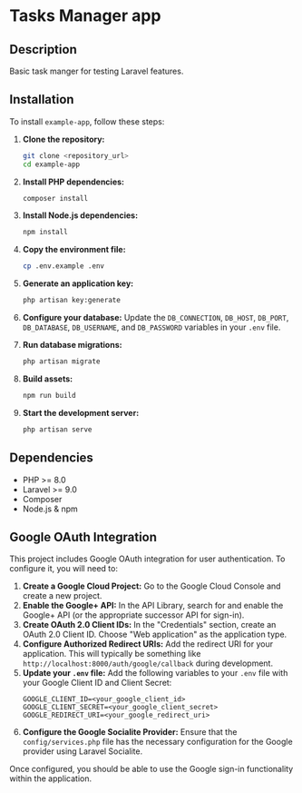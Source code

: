 # Tasks Manager app 

## Description
Basic task manger for testing Laravel features.

## Installation

To install `example-app`, follow these steps:

1. **Clone the repository:**
   ```bash
   git clone <repository_url>
   cd example-app
   ```

2. **Install PHP dependencies:**
   ```bash
   composer install
   ```

3. **Install Node.js dependencies:**
   ```bash
   npm install
   ```

4. **Copy the environment file:**
   ```bash
   cp .env.example .env
   ```

5. **Generate an application key:**
   ```bash
   php artisan key:generate
   ```

6. **Configure your database:**
   Update the `DB_CONNECTION`, `DB_HOST`, `DB_PORT`, `DB_DATABASE`, `DB_USERNAME`, and `DB_PASSWORD` variables in your `.env` file.

7. **Run database migrations:**
   ```bash
   php artisan migrate
   ```

8. **Build assets:**
   ```bash
   npm run build
   ```

9. **Start the development server:**
   ```bash
   php artisan serve
   ```

## Dependencies

*   PHP >= 8.0
*   Laravel >= 9.0
*   Composer
*   Node.js & npm

## Google OAuth Integration

This project includes Google OAuth integration for user authentication. To configure it, you will need to:

1.  **Create a Google Cloud Project:** Go to the Google Cloud Console and create a new project.
2.  **Enable the Google+ API:** In the API Library, search for and enable the Google+ API (or the appropriate successor API for sign-in).
3.  **Create OAuth 2.0 Client IDs:** In the "Credentials" section, create an OAuth 2.0 Client ID. Choose "Web application" as the application type.
4.  **Configure Authorized Redirect URIs:** Add the redirect URI for your application. This will typically be something like `http://localhost:8000/auth/google/callback` during development.
5.  **Update your `.env` file:** Add the following variables to your `.env` file with your Google Client ID and Client Secret:
    ```env
    GOOGLE_CLIENT_ID=<your_google_client_id>
    GOOGLE_CLIENT_SECRET=<your_google_client_secret>
    GOOGLE_REDIRECT_URI=<your_google_redirect_uri>
    ```
6.  **Configure the Google Socialite Provider:** Ensure that the `config/services.php` file has the necessary configuration for the Google provider using Laravel Socialite.

Once configured, you should be able to use the Google sign-in functionality within the application.
